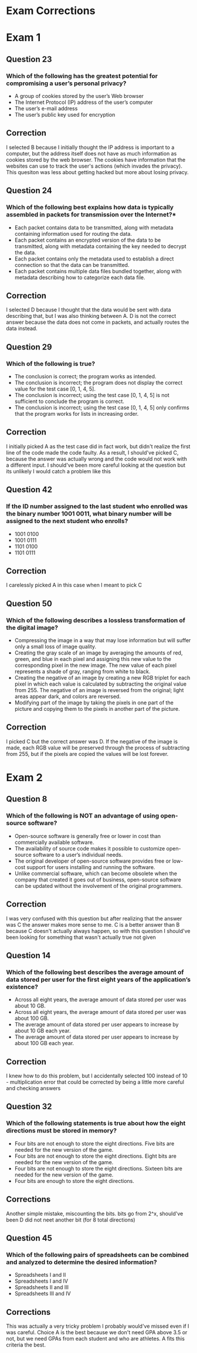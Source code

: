 # Exam Corrections

# Exam 1
## Question 23
### Which of the following has the greatest potential for compromising a user’s personal privacy?
* A group of cookies stored by the user’s Web browser
* The Internet Protocol (IP) address of the user’s computer
* The user’s e-mail address
* The user’s public key used for encryption

## Correction
I selected B because I initially thought the IP address is important to a computer, but the address itself does not have as much information as cookies stored by the web browser. The cookies have information that the websites can use to track the user's actions (which invades the privacy). This quesiton was less about getting hacked but more about losing privacy.

## Question 24
### Which of the following best explains how data is typically assembled in packets for transmission over the Internet?*
* Each packet contains data to be transmitted, along with metadata containing information used for routing the data.
* Each packet contains an encrypted version of the data to be transmitted, along with metadata containing the key needed to decrypt the data.
* Each packet contains only the metadata used to establish a direct connection so that the data can be transmitted.
* Each packet contains multiple data files bundled together, along with metadata describing how to categorize each data file.

## Correction
I selected D because I thought that the data would be sent with data describing that, but I was also thinking between A. D is not the correct answer because the data does not come in packets, and actually routes the data instead.

## Question 29
### Which of the following is true?
* The conclusion is correct; the program works as intended.
* The conclusion is incorrect; the program does not display the correct value for the test case [0, 1, 4, 5].
* The conclusion is incorrect; using the test case [0, 1, 4, 5] is not sufficient to conclude the program is correct.
* The conclusion is incorrect; using the test case [0, 1, 4, 5] only confirms that the program works for lists in increasing order.

## Correction
I initially picked A as the test case did in fact work, but didn't realize the first line of the code made the code faulty. As a result, I should've picked C, because the answer was actually wrong and the code would not work with a different input. I should've been more careful looking at the question but its unlikely I would catch a problem like this

## Question 42
###  If the ID number assigned to the last student who enrolled was the binary number 1001 0011, what binary number will be assigned to the next student who enrolls?
* 1001 0100
* 1001 0111
* 1101 0100
* 1101 0111

## Correction
I carelessly picked A in this case when I meant to pick C

## Question 50
### Which of the following describes a lossless transformation of the digital image?
* Compressing the image in a way that may lose information but will suffer only a small loss of image quality.
* Creating the gray scale of an image by averaging the amounts of red, green, and blue in each pixel and assigning this new value to the corresponding pixel in the new image. The new value of each pixel represents a shade of gray, ranging from white to black.
* Creating the negative of an image by creating a new RGB triplet for each pixel in which each value is calculated by subtracting the original value from 255. The negative of an image is reversed from the original; light areas appear dark, and colors are reversed.
* Modifying part of the image by taking the pixels in one part of the picture and copying them to the pixels in another part of the picture.

## Correction
I picked C but the correct answer was D. If the negative of the image is made, each RGB value will be preserved through the process of subtracting from 255, but if the pixels are copied the values will be lost forever.

# Exam 2

## Question 8
### Which of the following is NOT an advantage of using open-source software?
* Open-source software is generally free or lower in cost than commercially available software.
* The availability of source code makes it possible to customize open-source software to a user’s individual needs.
* The original developer of open-source software provides free or low-cost support for users installing and running the software.
* Unlike commercial software, which can become obsolete when the company that created it goes out of business, open-source software can be updated without the involvement of the original programmers.

## Correction
I was very confused with this question but after realizing that the answer was C the answer makes more sense to me. C is a better answer than B because C doesn't actually always happen, so with this question I should've been looking for something that wasn't actually true not given

## Question 14
### Which of the following best describes the average amount of data stored per user for the first eight years of the application’s existence?
* Across all eight years, the average amount of data stored per user was about 10 GB.
* Across all eight years, the average amount of data stored per user was about 100 GB.
* The average amount of data stored per user appears to increase by about 10 GB each year.
* The average amount of data stored per user appears to increase by about 100 GB each year.

## Correction
I knew how to do this problem, but I accidentally selected 100 instead of 10 - multiplication error that could be corrected by being a little more careful and checking answers

## Question 32
### Which of the following statements is true about how the eight directions must be stored in memory?
* Four bits are not enough to store the eight directions. Five bits are needed for the new version of the game.
* Four bits are not enough to store the eight directions. Eight bits are needed for the new version of the game.
* Four bits are not enough to store the eight directions. Sixteen bits are needed for the new version of the game.
* Four bits are enough to store the eight directions.

## Corrections
Another simple mistake, miscounting the bits. bits go from 2^x, should've been D did not neet another bit (for 8 total directions)

## Question 45
### Which of the following pairs of spreadsheets can be combined and analyzed to determine the desired information?
* Spreadsheets I and II
* Spreadsheets I and IV
* Spreadsheets II and III
* Spreadsheets III and IV

## Corrections
This was actually a very tricky problem I probably would've missed even if I was careful. Choice A is the best because we don't need GPA above 3.5 or not, but we need GPAs from each student and who are athletes. A fits this criteria the best.
